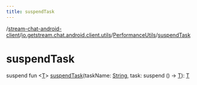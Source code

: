 ```yaml
---
title: suspendTask
---
```

/[stream-chat-android-client](../../index.md)/[io.getstream.chat.android.client.utils](../index.md)/[PerformanceUtils](index.md)/[suspendTask](suspendTask.md)  
  
  
  
# suspendTask  
suspend fun &lt;[T](suspendTask.md)&gt; [suspendTask](suspendTask.md)(taskName: [String](https://kotlinlang.org/api/latest/jvm/stdlib/kotlin/-string/index.html), task: suspend () -&gt; [T](suspendTask.md)): [T](suspendTask.md)
